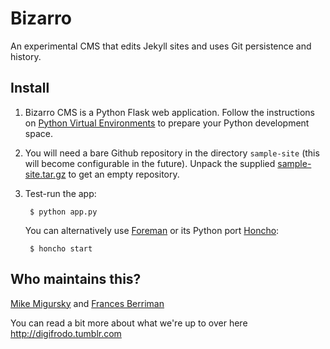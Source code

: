 Bizarro
=======

An experimental CMS that edits Jekyll sites and uses Git persistence and history.

Install
-------

1. Bizarro CMS is a Python Flask web application. Follow the instructions on
   [Python Virtual Environments](https://github.com/codeforamerica/howto/blob/master/Python-Virtualenv.md)
   to prepare your Python development space.

2. You will need a bare Github repository in the directory `sample-site`
   (this will become configurable in the future). Unpack the supplied
   [sample-site.tar.gz](sample-site.tar.gz) to get an empty repository.

3. Test-run the app:
   
        $ python app.py
   
   You can alternatively use [Foreman](http://ddollar.github.com/foreman)
   or its Python port [Honcho](https://pypi.python.org/pypi/honcho):
   
        $ honcho start

Who maintains this?
-------------------

[Mike Migursky](http://github.com/phae) and [Frances Berriman](http://github.com/phae)

You can read a bit more about what we're up to over here http://digifrodo.tumblr.com



